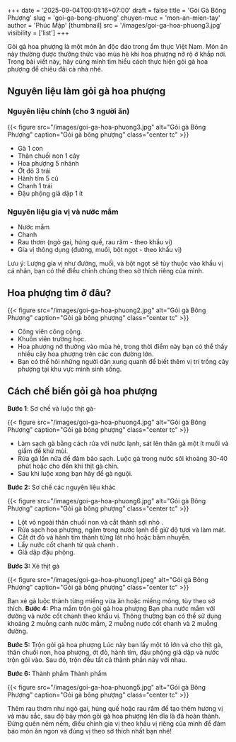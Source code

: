 +++
date = '2025-09-04T00:01:16+07:00'
draft = false
title = 'Gỏi Gà Bông Phượng'
slug = 'goi-ga-bong-phuong'
chuyen-muc = 'mon-an-mien-tay'
author = 'Phúc Mập'
[thumbnail] 
    src = '/images/goi-ga-hoa-phuong3.jpg'
    visibility = ['list']
+++

Gỏi gà hoa phượng là một món ăn độc đáo trong ẩm thực Việt Nam. Món ăn này thường được thưởng thức vào mùa hè khi hoa phượng nở rộ ở khắp nơi. Trong bài viết này, hãy cùng mình tìm hiểu cách thực hiện gỏi gà hoa phượng để chiêu đãi cả nhà nhé.
<!--more-->
## Nguyên liệu làm gỏi gà hoa phượng

### Nguyên liệu chính (cho 3 người ăn)

{{< figure src="/images/goi-ga-hoa-phuong3.jpg" alt="Gỏi gà Bông Phượng" caption="Gỏi gà bông phượng" class="center tc" >}}

- Gà 1 con
- Thân chuối non 1 cây
- Hoa phượng 5 nhánh
- Ớt đỏ 3 trái
- Hành tím 5 củ
- Chanh 1 trái
- Đậu phộng giã dập 1 ít

### Nguyên liệu gia vị và nước mắm
- Nước mắm
- Chanh
- Rau thơm (ngò gai, húng quế, rau răm - theo khẩu vị)
- Gia vị thông dụng (đường, muối, bột ngọt - theo khẩu vị)

Lưu ý: Lượng gia vị như đường, muối, và bột ngọt sẽ tùy thuộc vào khẩu vị cá nhân, bạn có thể điều chỉnh chúng theo sở thích riêng của mình.

## Hoa phượng tìm ở đâu?

{{< figure src="/images/goi-ga-hoa-phuong2.jpg" alt="Gỏi gà Bông Phượng" caption="Gỏi gà bông phượng" class="center tc" >}}

- Công viên công cộng.
- Khuôn viên trường học.
- Hoa phượng nở thường vào mùa hè, trong thời điểm này bạn có thể thấy nhiều cây hoa phượng trên các con đường lớn.
- Bạn có thể hỏi những người dân xung quanh để biết thêm vị trí trồng cây phượng tại khu vực mình sinh sống. 

## Cách chế biến gỏi gà hoa phượng
**Bước 1**: Sơ chế và luộc thịt gà-

{{< figure src="/images/goi-ga-hoa-phuong4.jpg" alt="Gỏi gà Bông Phượng" caption="Gỏi gà bông phượng" class="center tc" >}}

- Làm sạch gà bằng cách rửa với nước lạnh, sát lên thân gà một ít muối và giấm để khử mùi.
- Rửa gà lần nữa để đảm bảo sạch. Luộc gà trong nước sôi khoảng 30-40 phút hoặc cho đến khi thịt gà chín.
- Sau khi luộc xong bạn hãy để gà nguội.

**Bước 2:** Sơ chế các nguyên liệu khác

{{< figure src="/images/goi-ga-hoa-phuong6.jpg" alt="Gỏi gà Bông Phượng" caption="Gỏi gà bông phượng" class="center tc" >}}

- Lột vỏ ngoài thân chuối non và cắt thành sợi nhỏ .
- Rửa sạch hoa phượng, ngâm trong nước lạnh để giữ  độ tươi và làm mát.
- Cắt ớt đỏ và hành tím thành từng lát nhỏ hoặc băm  nhuyễn.
- Lấy nước cốt chanh từ quả chanh .
- Giã dập đậu phộng.

**Bước 3:** Xé thịt gà

{{< figure src="/images/goi-ga-hoa-phuong1.jpeg" alt="Gỏi gà Bông Phượng" caption="Gỏi gà bông phượng" class="center tc" >}}

Bạn xé gà luộc thành từng miếng vừa ăn hoặc miếng mỏng, tùy theo sở thích.
**Bước 4:** Pha mắm trộn gỏi gà hoa phượng
Bạn pha nước mắm với đường và nước cốt chanh theo khẩu vị. Thông thường bạn có thể sử dụng khoảng 2 muỗng canh nước mắm, 2 muỗng nước cốt chanh và 2 muỗng đường.

**Bước 5:** Trộn gỏi gà hoa phượng
Lúc này bạn lấy một tô lớn và cho thịt gà, thân chuối non, hoa phượng, ớt đỏ, hành tím, đậu phộng giã dập và nước trộn gỏi vào. Sau đó, trộn đều tất cả thành phần này với nhau.

**Bước 6:** Thành phẩm
Thành phẩm

{{< figure src="/images/goi-ga-hoa-phuong5.jpg" alt="Gỏi gà Bông Phượng" caption="Gỏi gà bông phượng" class="center tc" >}}

Thêm rau thơm như ngò gai, húng quế hoặc rau răm để tạo thêm hương vị và màu sắc, sau đó bày món gỏi gà hoa phượng lên đĩa là đã hoàn thành. Đừng quên nêm nếm, điều chỉnh gia vị theo khẩu vị riêng của mình để đảm bảo món ăn ngon và đúng vị theo sở thích nhất bạn nhé!
